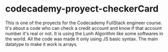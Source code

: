 # codecademy-proyect-checkerCard

This is one of the proyects for the Codecademy FullStack engineer course. It's about a code who can check a credit account and know if that account number it's real or not. It is using the Lunh Algorithm like some softwares in the world. All the code was made it only using JS basic syntax. The main datatype to make it work is arrays. 
